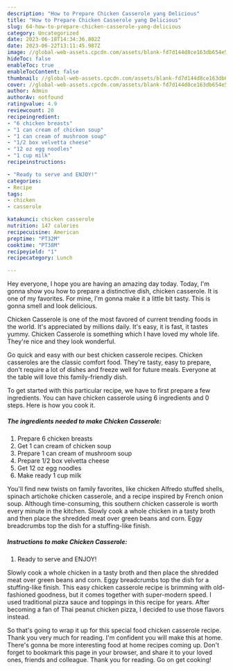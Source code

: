 ```yaml
---
description: "How to Prepare Chicken Casserole yang Delicious"
title: "How to Prepare Chicken Casserole yang Delicious"
slug: 64-how-to-prepare-chicken-casserole-yang-delicious
category: Uncategorized
date: 2023-06-18T14:34:36.802Z
date: 2023-06-22T13:11:45.987Z
image: //global-web-assets.cpcdn.com/assets/blank-fd7d144d8ce163db654e5a02c40b08a2775adb7897d16e4062681dc7e1b2800f.png
hideToc: false
enableToc: true
enableTocContent: false
thumbnail: //global-web-assets.cpcdn.com/assets/blank-fd7d144d8ce163db654e5a02c40b08a2775adb7897d16e4062681dc7e1b2800f.png
cover: //global-web-assets.cpcdn.com/assets/blank-fd7d144d8ce163db654e5a02c40b08a2775adb7897d16e4062681dc7e1b2800f.png
author: Admin
authorAv: notfound
ratingvalue: 4.9
reviewcount: 20
recipeingredient:
- "6 chicken breasts"
- "1 can cream of chicken soup"
- "1 can cream of mushroom soup"
- "1/2 box velvetta cheese"
- "12 oz egg noodles"
- "1 cup milk"
recipeinstructions:

- "Ready to serve and ENJOY!"
categories:
- Recipe
tags:
- chicken
- casserole

katakunci: chicken casserole 
nutrition: 147 calories
recipecuisine: American
preptime: "PT32M"
cooktime: "PT38M"
recipeyield: "1"
recipecategory: Lunch

---
```



Hey everyone, I hope you are having an amazing day today. Today, I'm gonna show you how to prepare a distinctive dish, chicken casserole. It is one of my favorites. For mine, I'm gonna make it a little bit tasty. This is gonna smell and look delicious.

Chicken Casserole is one of the most favored of current trending foods in the world. It's appreciated by millions daily. It's easy, it is fast, it tastes yummy. Chicken Casserole is something which I have loved my whole life. They're nice and they look wonderful.

Go quick and easy with our best chicken casserole recipes. Chicken casseroles are the classic comfort food. They&#39;re tasty, easy to prepare, don&#39;t require a lot of dishes and freeze well for future meals. Everyone at the table will love this family-friendly dish.


To get started with this particular recipe, we have to first prepare a few ingredients. You can have chicken casserole using 6 ingredients and 0 steps. Here is how you cook it.

<!--inarticleads1-->

##### The ingredients needed to make Chicken Casserole:

1. Prepare 6 chicken breasts
1. Get 1 can cream of chicken soup
1. Prepare 1 can cream of mushroom soup
1. Prepare 1/2 box velvetta cheese
1. Get 12 oz egg noodles
1. Make ready 1 cup milk


You&#39;ll find new twists on family favorites, like chicken Alfredo stuffed shells, spinach artichoke chicken casserole, and a recipe inspired by French onion soup. Although time-consuming, this southern chicken casserole is worth every minute in the kitchen. Slowly cook a whole chicken in a tasty broth and then place the shredded meat over green beans and corn. Eggy breadcrumbs top the dish for a stuffing-like finish. 

<!--inarticleads2-->

##### Instructions to make Chicken Casserole:


1. Ready to serve and ENJOY!

Slowly cook a whole chicken in a tasty broth and then place the shredded meat over green beans and corn. Eggy breadcrumbs top the dish for a stuffing-like finish. This easy chicken casserole recipe is brimming with old-fashioned goodness, but it comes together with super-modern speed. I used traditional pizza sauce and toppings in this recipe for years. After becoming a fan of Thai peanut chicken pizza, I decided to use those flavors instead. 

So that's going to wrap it up for this special food chicken casserole recipe. Thank you very much for reading. I'm confident you will make this at home. There's gonna be more interesting food at home recipes coming up. Don't forget to bookmark this page in your browser, and share it to your loved ones, friends and colleague. Thank you for reading. Go on get cooking!
